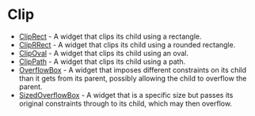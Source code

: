 # Clip

- [ClipRect](https://api.flutter.dev/flutter/widgets/ClipRect-class.html) - A widget that clips its child using a rectangle.
- [ClipRRect](https://api.flutter.dev/flutter/widgets/ClipRRect-class.html) - A widget that clips its child using a rounded rectangle.
- [ClipOval](https://api.flutter.dev/flutter/widgets/ClipOval-class.html) - A widget that clips its child using an oval.
- [ClipPath](https://api.flutter.dev/flutter/widgets/ClipPath-class.html) - A widget that clips its child using a path.
- [OverflowBox](https://api.flutter.dev/flutter/widgets/OverflowBox-class.html) - A widget that imposes different constraints on its child than it gets from its parent, possibly allowing the child to overflow the parent.
- [SizedOverflowBox](https://api.flutter.dev/flutter/widgets/SizedOverflowBox-class.html) - A widget that is a specific size but passes its original constraints through to its child, which may then overflow.
